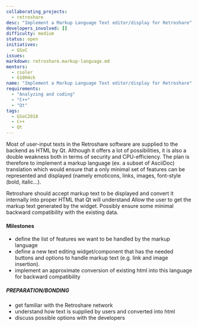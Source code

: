 ```yaml
---
collaborating_projects:
  - retroshare
desc: "Implement a Markup Language Text editor/display for Retroshare"
developers_involved: []
difficulty: medium
status: open
initiatives:
  - GSoC
issues:
markdown: retroshare.markup-language.md
mentors:
  - csoler
  - G10H4ck
name: "Implement a Markup Language Text editor/display for Retroshare"
requirements:
  - "Analyzing and coding"
  - "C++"
  - "Qt"
tags:
  - GSoC2018
  - C++
  - Qt
---
```


Most of user-input texts in the Retroshare software are supplied to the backend
as HTML by Qt. Although it offers a lot of possibilities, it is also a double
weakness both in terms of security and CPU-efficiency. The plan is therefore to
implement a markup language (ex. a subset of AsciiDoc) translation which would
ensure that a only minimal set of features can be represented and displayed
(namely emoticons, links, images, font-style (bold, italic...).

Retroshare should accept markup text to be displayed and convert it internally
into proper HTML that Qt will understand Allow the user to get the markup text
generated by the widget.  Possibly ensure some minimal backward compatibility
with the existing data.

#### Milestones
* define the list of features we want to be handled by the markup language
* define a new text editing widget/component that has the needed buttons and options to handle markup text (e.g. link and image insertion).
* implement an approximate conversion of existing html into this language for backward compatibility

##### PREPARATION/BONDING

* get familiar with the Retroshare network 
* understand how text is supplied by users and converted into html
* discuss possible options with the developers

